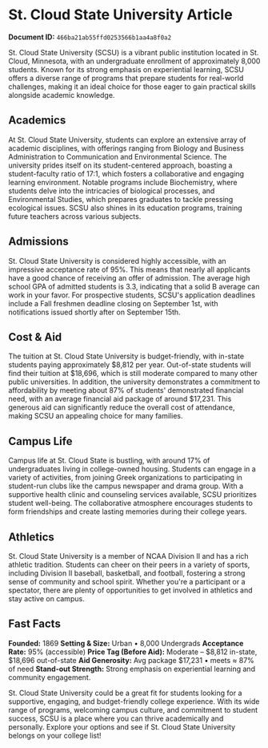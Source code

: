 # St. Cloud State University Article

**Document ID:** `466ba21ab55ffd0253566b1aa4a8f0a2`

St. Cloud State University (SCSU) is a vibrant public institution located in St. Cloud, Minnesota, with an undergraduate enrollment of approximately 8,000 students. Known for its strong emphasis on experiential learning, SCSU offers a diverse range of programs that prepare students for real-world challenges, making it an ideal choice for those eager to gain practical skills alongside academic knowledge.

## Academics
At St. Cloud State University, students can explore an extensive array of academic disciplines, with offerings ranging from Biology and Business Administration to Communication and Environmental Science. The university prides itself on its student-centered approach, boasting a student-faculty ratio of 17:1, which fosters a collaborative and engaging learning environment. Notable programs include Biochemistry, where students delve into the intricacies of biological processes, and Environmental Studies, which prepares graduates to tackle pressing ecological issues. SCSU also shines in its education programs, training future teachers across various subjects.

## Admissions
St. Cloud State University is considered highly accessible, with an impressive acceptance rate of 95%. This means that nearly all applicants have a good chance of receiving an offer of admission. The average high school GPA of admitted students is 3.3, indicating that a solid B average can work in your favor. For prospective students, SCSU's application deadlines include a Fall freshmen deadline closing on September 1st, with notifications issued shortly after on September 15th.

## Cost & Aid
The tuition at St. Cloud State University is budget-friendly, with in-state students paying approximately $8,812 per year. Out-of-state students will find their tuition at $18,696, which is still moderate compared to many other public universities. In addition, the university demonstrates a commitment to affordability by meeting about 87% of students' demonstrated financial need, with an average financial aid package of around $17,231. This generous aid can significantly reduce the overall cost of attendance, making SCSU an appealing choice for many families.

## Campus Life
Campus life at St. Cloud State is bustling, with around 17% of undergraduates living in college-owned housing. Students can engage in a variety of activities, from joining Greek organizations to participating in student-run clubs like the campus newspaper and drama group. With a supportive health clinic and counseling services available, SCSU prioritizes student well-being. The collaborative atmosphere encourages students to form friendships and create lasting memories during their college years.

## Athletics
St. Cloud State University is a member of NCAA Division II and has a rich athletic tradition. Students can cheer on their peers in a variety of sports, including Division II baseball, basketball, and football, fostering a strong sense of community and school spirit. Whether you're a participant or a spectator, there are plenty of opportunities to get involved in athletics and stay active on campus.

## Fast Facts
**Founded:** 1869
**Setting & Size:** Urban • 8,000 Undergrads
**Acceptance Rate:** 95% (accessible)
**Price Tag (Before Aid):** Moderate – $8,812 in-state, $18,696 out-of-state
**Aid Generosity:** Avg package $17,231 • meets ≈ 87% of need
**Stand-out Strength:** Strong emphasis on experiential learning and community engagement.

St. Cloud State University could be a great fit for students looking for a supportive, engaging, and budget-friendly college experience. With its wide range of programs, welcoming campus culture, and commitment to student success, SCSU is a place where you can thrive academically and personally. Explore your options and see if St. Cloud State University belongs on your college list!
